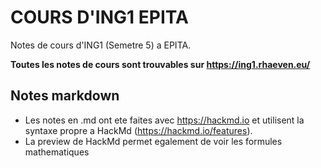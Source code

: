 # COURS D'ING1 EPITA

Notes de cours d'ING1 (Semetre 5) a EPITA.

**Toutes les notes de cours sont trouvables sur https://ing1.rhaeven.eu/**

## Notes markdown

- Les notes en .md ont ete faites avec https://hackmd.io et utilisent la syntaxe propre a HackMd (https://hackmd.io/features).
- La preview de HackMd permet egalement de voir les formules mathematiques
